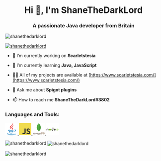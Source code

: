 <h1 align="center">Hi 👋, I'm ShaneTheDarkLord</h1>
<h3 align="center">A passionate Java developer from Britain</h3>

<p align="left"> <img src="https://komarev.com/ghpvc/?username=shanethedarklord&label=Profile%20views&color=0e75b6&style=flat" alt="shanethedarklord" /> </p>

<p align="left"> <a href="https://github.com/ryo-ma/github-profile-trophy"><img src="https://github-profile-trophy.vercel.app/?username=shanethedarklord" alt="shanethedarklord" /></a> </p>

- 🔭 I’m currently working on **Scarletstesia**

- 🌱 I’m currently learning **Java, JavaScript**

- 👨‍💻 All of my projects are available at [https://www.scarletstesia.com/](https://www.scarletstesia.com/)

- 💬 Ask me about **Spigot plugins**

- 📫 How to reach me **ShaneTheDarkLord#3802**


<h3 align="left">Languages and Tools:</h3>
<p align="left"> <a href="https://www.java.com" target="_blank"> <img src="https://raw.githubusercontent.com/devicons/devicon/master/icons/java/java-original.svg" alt="java" width="40" height="40"/> </a> <a href="https://developer.mozilla.org/en-US/docs/Web/JavaScript" target="_blank"> <img src="https://raw.githubusercontent.com/devicons/devicon/master/icons/javascript/javascript-original.svg" alt="javascript" width="40" height="40"/> </a> <a href="https://www.mongodb.com/" target="_blank"> <img src="https://raw.githubusercontent.com/devicons/devicon/master/icons/mongodb/mongodb-original-wordmark.svg" alt="mongodb" width="40" height="40"/> </a> <a href="https://nodejs.org" target="_blank"> <img src="https://raw.githubusercontent.com/devicons/devicon/master/icons/nodejs/nodejs-original-wordmark.svg" alt="nodejs" width="40" height="40"/> </a> </p>

<p><img align="left" src="https://github-readme-stats.vercel.app/api/top-langs?username=shanethedarklord&show_icons=true&theme=dark&title_color=ff007b&text_color=ffffff&locale=en&layout=compact" alt="shanethedarklord" /></p>

<p>&nbsp;<img align="center" src="https://github-readme-stats.vercel.app/api?username=shanethedarklord&show_icons=true&locale=en" alt="shanethedarklord" /></p>

<p><img align="center" src="https://github-readme-streak-stats.herokuapp.com/?user=shanethedarklord&theme=dark" alt="shanethedarklord" /></p>
